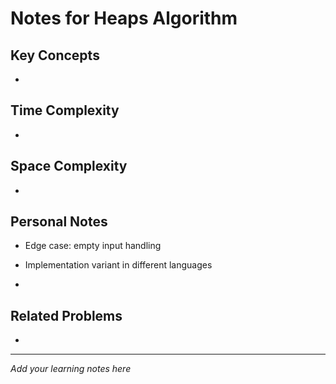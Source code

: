 # Notes for Heaps Algorithm

## Key Concepts

- 

## Time Complexity

- 

## Space Complexity

- 

## Personal Notes

- Edge case: empty input handling

- Implementation variant in different languages

- 

## Related Problems

- 

---

*Add your learning notes here*
